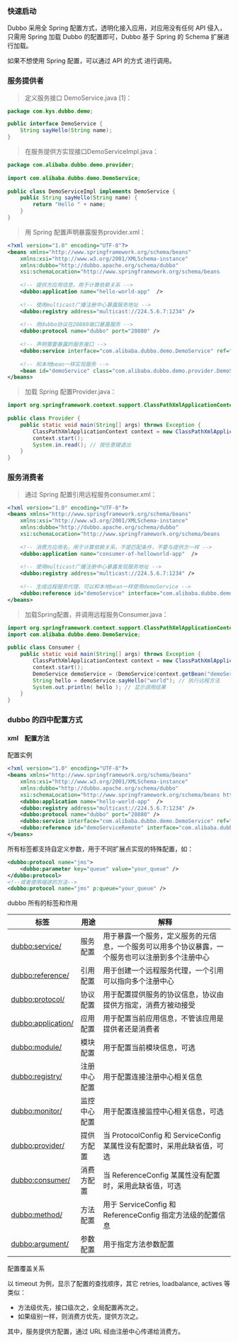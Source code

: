 ### 快速启动

Dubbo 采用全 Spring 配置方式，透明化接入应用，对应用没有任何 API 侵入，只需用 Spring 加载 Dubbo 的配置即可，Dubbo 基于 Spring 的 Schema 扩展进行加载。

如果不想使用 Spring 配置，可以通过 API 的方式 进行调用。

### 服务提供者

> 定义服务接口 DemoService.java [1]：

```java
package com.kys.dubbo.demo;

public interface DemoService {
    String sayHello(String name);
}
```

> 在服务提供方实现接口DemoServiceImpl.java：

```java
package com.alibaba.dubbo.demo.provider;
 
import com.alibaba.dubbo.demo.DemoService;
 
public class DemoServiceImpl implements DemoService {
    public String sayHello(String name) {
        return "Hello " + name;
    }
}
```

> 用 Spring 配置声明暴露服务provider.xml：

```xml
<?xml version="1.0" encoding="UTF-8"?>
<beans xmlns="http://www.springframework.org/schema/beans"
    xmlns:xsi="http://www.w3.org/2001/XMLSchema-instance"
    xmlns:dubbo="http://dubbo.apache.org/schema/dubbo"
    xsi:schemaLocation="http://www.springframework.org/schema/beans        http://www.springframework.org/schema/beans/spring-beans-4.3.xsd        http://dubbo.apache.org/schema/dubbo        http://dubbo.apache.org/schema/dubbo/dubbo.xsd">
 
    <!-- 提供方应用信息，用于计算依赖关系 -->
    <dubbo:application name="hello-world-app"  />
 
    <!-- 使用multicast广播注册中心暴露服务地址 -->
    <dubbo:registry address="multicast://224.5.6.7:1234" />
 
    <!-- 用dubbo协议在20880端口暴露服务 -->
    <dubbo:protocol name="dubbo" port="20880" />
 
    <!-- 声明需要暴露的服务接口 -->
    <dubbo:service interface="com.alibaba.dubbo.demo.DemoService" ref="demoService" />
 
    <!-- 和本地bean一样实现服务 -->
    <bean id="demoService" class="com.alibaba.dubbo.demo.provider.DemoServiceImpl" />
</beans>
```

> 加载 Spring 配置Provider.java：

```java
import org.springframework.context.support.ClassPathXmlApplicationContext;
 
public class Provider {
    public static void main(String[] args) throws Exception {
        ClassPathXmlApplicationContext context = new ClassPathXmlApplicationContext(new String[] {"http://10.20.160.198/wiki/display/dubbo/provider.xml"});
        context.start();
        System.in.read(); // 按任意键退出
    }
}
```

### 服务消费者

> 通过 Spring 配置引用远程服务consumer.xml：

```xml
<?xml version="1.0" encoding="UTF-8"?>
<beans xmlns="http://www.springframework.org/schema/beans"
    xmlns:xsi="http://www.w3.org/2001/XMLSchema-instance"
    xmlns:dubbo="http://dubbo.apache.org/schema/dubbo"
    xsi:schemaLocation="http://www.springframework.org/schema/beans        http://www.springframework.org/schema/beans/spring-beans-4.3.xsd        http://dubbo.apache.org/schema/dubbo        http://dubbo.apache.org/schema/dubbo/dubbo.xsd">
 
    <!-- 消费方应用名，用于计算依赖关系，不是匹配条件，不要与提供方一样 -->
    <dubbo:application name="consumer-of-helloworld-app"  />
 
    <!-- 使用multicast广播注册中心暴露发现服务地址 -->
    <dubbo:registry address="multicast://224.5.6.7:1234" />
 
    <!-- 生成远程服务代理，可以和本地bean一样使用demoService -->
    <dubbo:reference id="demoService" interface="com.alibaba.dubbo.demo.DemoService" />
</beans>
```

> 加载Spring配置，并调用远程服务Consumer.java：

```java
import org.springframework.context.support.ClassPathXmlApplicationContext;
import com.alibaba.dubbo.demo.DemoService;
 
public class Consumer {
    public static void main(String[] args) throws Exception {
        ClassPathXmlApplicationContext context = new ClassPathXmlApplicationContext(new String[] {"http://10.20.160.198/wiki/display/dubbo/consumer.xml"});
        context.start();
        DemoService demoService = (DemoService)context.getBean("demoService"); // 获取远程服务代理
        String hello = demoService.sayHello("world"); // 执行远程方法
        System.out.println( hello ); // 显示调用结果
    }
}
```

### dubbo 的四中配置方式

#### xml　配置方法

配置实例

```xml
<?xml version="1.0" encoding="UTF-8"?>
<beans xmlns="http://www.springframework.org/schema/beans"
    xmlns:xsi="http://www.w3.org/2001/XMLSchema-instance"
    xmlns:dubbo="http://dubbo.apache.org/schema/dubbo"
    xsi:schemaLocation="http://www.springframework.org/schema/beans http://www.springframework.org/schema/beans/spring-beans-4.3.xsd http://dubbo.apache.org/schema/dubbo http://dubbo.apache.org/schema/dubbo/dubbo.xsd">  
    <dubbo:application name="hello-world-app"  />  
    <dubbo:registry address="multicast://224.5.6.7:1234" />  
    <dubbo:protocol name="dubbo" port="20880" />  
    <dubbo:service interface="com.alibaba.dubbo.demo.DemoService" ref="demoServiceLocal" />  
    <dubbo:reference id="demoServiceRemote" interface="com.alibaba.dubbo.demo.DemoService" />  
</beans>
```

所有标签都支持自定义参数，用于不同扩展点实现的特殊配置，如：

```xml
<dubbo:protocol name="jms">
    <dubbo:parameter key="queue" value="your_queue" />
</dubbo:protocol>
<!--或者使用缩进的方法-->
<dubbo:protocol name="jms" p:queue="your_queue" />  
```

dubbo 所有的标签和作用

标签|用途|解释
--|--|--
<dubbo:service/>|服务配置|用于暴露一个服务，定义服务的元信息，一个服务可以用多个协议暴露，一个服务也可以注册到多个注册中心
<dubbo:reference/>|引用配置|用于创建一个远程服务代理，一个引用可以指向多个注册中心
<dubbo:protocol/>|协议配置|用于配置提供服务的协议信息，协议由提供方指定，消费方被动接受
<dubbo:application/>|应用配置|用于配置当前应用信息，不管该应用是提供者还是消费者
<dubbo:module/>|模块配置|用于配置当前模块信息，可选
<dubbo:registry/>|注册中心配置|用于配置连接注册中心相关信息
<dubbo:monitor/>|监控中心配置|用于配置连接监控中心相关信息，可选
<dubbo:provider/>|提供方配置|当 ProtocolConfig 和 ServiceConfig 某属性没有配置时，采用此缺省值，可选
<dubbo:consumer/>|消费方配置|当 ReferenceConfig 某属性没有配置时，采用此缺省值，可选
<dubbo:method/>|方法配置|用于 ServiceConfig 和 ReferenceConfig 指定方法级的配置信息
<dubbo:argument/>|参数配置|用于指定方法参数配置

配置覆盖关系

以 timeout 为例，显示了配置的查找顺序，其它 retries, loadbalance, actives 等类似：

- 方法级优先，接口级次之，全局配置再次之。
- 如果级别一样，则消费方优先，提供方次之。

其中，服务提供方配置，通过 URL 经由注册中心传递给消费方。
